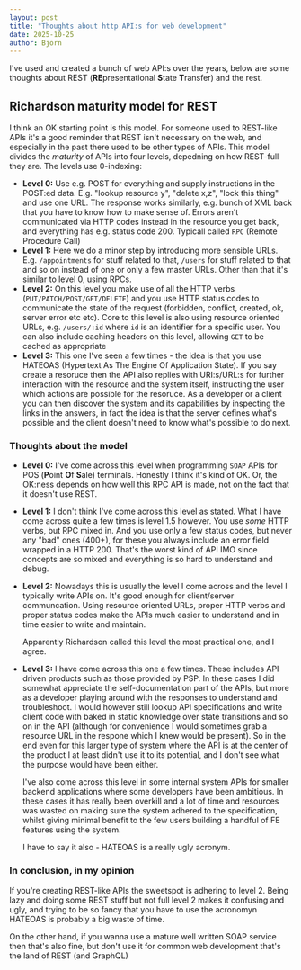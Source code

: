 ```yaml
---
layout: post
title: "Thoughts about http API:s for web development"
date: 2025-10-25
author: Björn
---
```


I've used and created a bunch of web API:s over the years, below are some thoughts about REST (**RE**presentational **S**tate **T**ransfer) and the rest. 

## Richardson maturity model for REST

I think an OK starting point is this model. For someone used to REST-like APIs it's a good reminder that REST isn't necessary on the web, and especially in the past there used to be other types of APIs. This model divides the *maturity* of  APIs into four levels, depedning on how REST-full they are. The levels use 0-indexing:

- **Level 0:** Use e.g. POST for everything and supply instructions in the POST:ed data. E.g. "lookup resource y", "delete x,z", "lock this thing" and use one URL. The response works similarly, e.g. bunch of XML back that you have to know how to make sense of. Errors aren't communicated via HTTP codes instead in the resource you get back, and everything has e.g. status code 200. Typicall called `RPC` (Remote Procedure Call)
- **Level 1:** Here we do a minor step by introducing more sensible URLs. E.g. `/appointments` for stuff related to that, `/users` for stuff related to that and so on instead of one or only a few master URLs. Other than that it's similar to level 0, using RPCs.
- **Level 2:** On this level you make use of all the HTTP verbs (`PUT/PATCH/POST/GET/DELETE`) and you use HTTP status codes to communicate the state of the request (forbidden, conflict, created, ok, server error etc etc). Core to this level is also using resource oriented URLs, e.g. `/users/:id` where `id` is an identifier for a specific user. You can also include caching headers on this level, allowing `GET` to be cached as appropriate
- **Level 3:** This one I've seen a few times - the idea is that you use HATEOAS (Hypertext As The Engine Of Application State). If you say create a resoruce then the API also replies with URI:s/URL:s for further interaction with the resource and the system itself, instructing the user which actions are possible for the resoruce. As a developer or a client you can then discover the system and its capabilities by inspecting the links in the answers, in fact the idea is that the server defines what's possible and the client doesn't need to know what's possible to do next.



### Thoughts about the model

- **Level 0:** I've come across this level when programming `SOAP` APIs for POS (**P**oint **O**f **S**ale) terminals. Honestly I think it's kind of OK. Or, the OK:ness depends on how well this RPC API is made, not on the fact that it doesn't use REST.
- **Level 1:** I don't think I've come across this level as stated. What I have come across quite a few times is level 1.5 however. You use *some* HTTP verbs, but RPC mixed in. And you use only a few status codes, but never any "bad" ones (400+), for these you always include an error field wrapped in a HTTP 200. That's the worst kind of API IMO since concepts are so mixed and everything is so hard to understand and debug. 
- **Level 2:** Nowadays this is usually the level I come across and the level I typically write APIs on. It's good enough for client/server communcation. Using resource oriented URLs, proper HTTP verbs and proper status codes make the APIs much easier to understand and in time easier to write and maintain. 

   Apparently Richardson called this level the most practical one, and I agree.

- **Level 3:** I have come across this one a few times. These includes API driven products such as those provided by PSP. In these cases I did somewhat appreciate the self-documentation part of the APIs, but more as a developer playing around with the responses to understand and troubleshoot. I would however still lookup API specifications and write client code with baked in static knowledge over state transitions and so on in the API (although for convenience I would sometimes grab a resource URL in the respone which I knew would be present). So in the end even for this larger type of system where the API is at the center of the product I at least didn't use it to its potential, and I don't see what the purpose would have been either. 

   I've also come across this level in some internal system APIs for smaller backend applications where some developers have been ambitious. In these cases it has really been overkill and a lot of time and resources was wasted on making sure the system adhered to the specification, whilst giving minimal benefit to the few users building a handful of FE features using the system.

   I have to say it also - HATEOAS is a really ugly acronym.

### In conclusion, in my opinion
If you're creating REST-like APIs the sweetspot is adhering to level 2. Being lazy and doing some REST stuff but not full level 2 makes it confusing and ugly, and trying to be so fancy that you have to use the acronomyn HATEOAS is probably a big waste of time. 

On the other hand, if you wanna use a mature well written SOAP service then that's also fine, but don't use it for common web development that's the land of REST (and GraphQL)